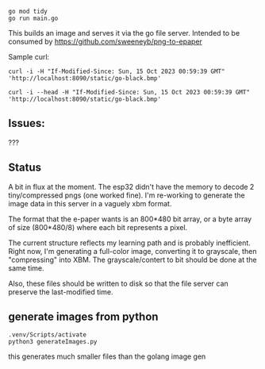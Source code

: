 ```
go mod tidy
go run main.go

```
This builds an image and serves it via the go file server. Intended to be consumed by https://github.com/sweeneyb/png-to-epaper

Sample curl:

```curl -i -H "If-Modified-Since: Sun, 15 Oct 2023 00:59:39 GMT" 'http://localhost:8090/static/go-black.bmp'```

```curl -i --head -H "If-Modified-Since: Sun, 15 Oct 2023 00:59:39 GMT" 'http://localhost:8090/static/go-black.bmp'```

## Issues:
???

## Status
A bit in flux at the moment.  The esp32 didn't have the memory to decode 2 tiny/compressed pngs (one worked fine). I'm re-working to generate the image data in this server in a vaguely xbm format.  

The format that the e-paper wants is an 800\*480 bit array, or a byte array of size (800*480/8) where each bit represents a pixel. 

The current structure reflects my learning path and is probably inefficient.  Right now, I'm generating a full-color image, converting it to grayscale, then "compressing" into XBM.  The grayscale/contert to bit should be done at the same time.

Also, these files should be written to disk so that the file server can preserve the last-modified time.

## generate images from python
```
.venv/Scripts/activate
python3 generateImages.py
```

this generates much smaller files than the golang image gen